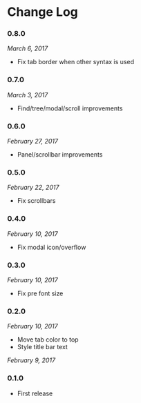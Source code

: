 # Change Log

### 0.8.0
_March 6, 2017_
* Fix tab border when other syntax is used

### 0.7.0
_March 3, 2017_
* Find/tree/modal/scroll improvements

### 0.6.0
_February 27, 2017_
* Panel/scrollbar improvements

### 0.5.0
_February 22, 2017_
* Fix scrollbars

### 0.4.0
_February 10, 2017_
* Fix modal icon/overflow

### 0.3.0
_February 10, 2017_
* Fix pre font size

### 0.2.0
_February 10, 2017_
* Move tab color to top
* Style title bar text

_February 9, 2017_
### 0.1.0
* First release
